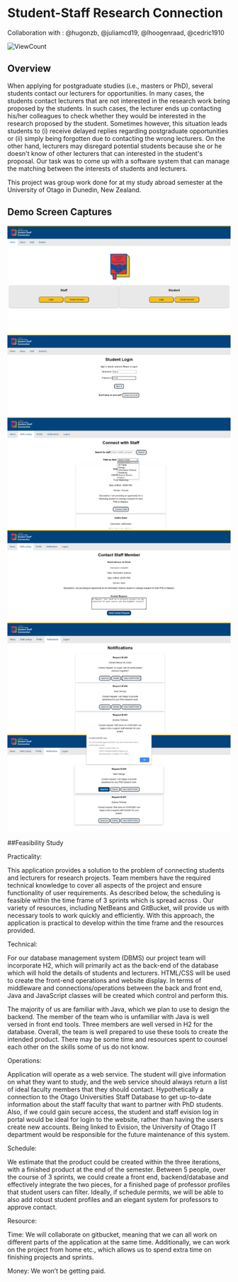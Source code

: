 Student-Staff Research Connection
===============

Collaboration with : @hugonzb, @juliamcd19, @lhoogenraad, @cedric1910

![ViewCount](https://views.whatilearened.today/views/github/hugonzb/Student-Staff-Research-Connection.svg)

## Overview
When applying for postgraduate studies (i.e., masters or PhD), several students contact our lecturers for opportunities. In many cases, the students contact lecturers that are not interested in the research work being proposed by the students. In such cases, the lecturer ends up contacting his/her colleagues to check whether they would be interested in the research proposed by the student. Sometimes however, this situation leads students to (i) receive delayed replies regarding postgraduate opportunities or (ii) simply being forgotten due to contacting the wrong lecturers. On the other hand, lecturers may disregard potential students because she or he doesn't know of other lecturers that can interested in the student's proposal. Our task was to come up with a software system that can manage the matching between the interests of students and lecturers.

This project was group work done for at my study abroad semester at the University of Otago in Dunedin, New Zealand. 


## Demo Screen Captures
![Home](Demo_Images/Home.png)
![Login](Demo_Images/Login.png)
![Stafflookup](Demo_Images/Stafflookup.png)
![Contactrequest](Demo_Images/Contactrequest.png)
![Notifications](Demo_Images/Notifications.png)
![Approvedrequest](Demo_Images/Approvedrequest.png)

##Feasibility Study

Practicality: 

This application provides a solution to the problem of connecting students and lecturers for research projects. Team members have the required technical knowledge to cover all aspects of the project and ensure functionality of user requirements. As described below, the scheduling is feasible within the time frame of 3 sprints which is spread across . Our variety of resources, including NetBeans and GitBucket, will provide us with necessary tools to work quickly and efficiently. With this approach, the application is practical to develop within the time frame and the resources provided. 

Technical: 

For our database management system (DBMS) our project team will incorporate H2, which will primarily act as the back-end of the database which will hold the details of students and lecturers. HTML/CSS will be used to create the front-end operations and website display. In terms of middleware and connections/operations between the back and front end, Java and JavaScript classes will be created which control and perform this.

The majority of us are familiar with Java, which we plan to use to design the backend. The member of the team who is unfamiliar with Java is well versed in front end tools. Three members are well versed in H2 for the database. Overall, the team is well prepared to use these tools to create the intended product. There may be some time and resources spent to counsel each other on the skills some of us do not know.  

Operations: 

Application will operate as a web service. The student will give information on what they want to study, and the web service should always return a list of ideal faculty members that they should contact. Hypothetically a connection to the Otago Universities Staff Database to get up-to-date information about the staff faculty that want to partner with PhD students. Also, if we could gain secure access, the student and staff evision log in portal would be ideal for login to the website, rather than having the users create new accounts. Being linked to Evision, the University of Otago IT department would be responsible for the future maintenance of this system.

Schedule: 

We estimate that the product could be created within the three iterations, with a finished product at the end of the semester. Between 5 people, over the course of 3 sprints, we could create a front end, backend/database and effectively integrate the two pieces, for a finished page of professor profiles that student users can filter. Ideally, if schedule permits, we will be able to also add robust student profiles and an elegant system for professors to approve contact. 

Resource: 

Time: We will collaborate on gitbucket, meaning that we can all work on different parts of the application at the same time. Additionally, we can work on the project from home etc., which allows us to spend extra time on finishing projects and sprints.

Money: We won’t be getting paid.


